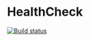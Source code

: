 # HealthCheck

[![Build status](https://ci.appveyor.com/api/projects/status/pv8jbl2tomrbfn30?svg=true)](https://ci.appveyor.com/project/ycrumeyrolle/healthcheck)
